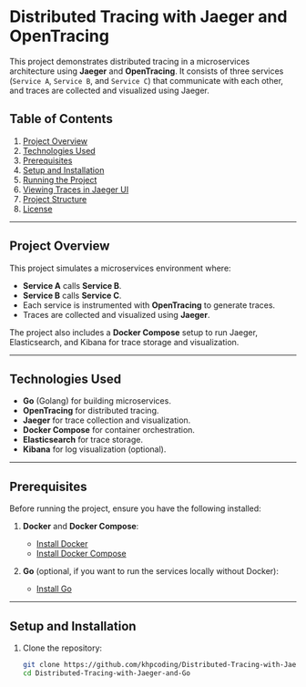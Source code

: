 # Distributed Tracing with Jaeger and OpenTracing

This project demonstrates distributed tracing in a microservices architecture using **Jaeger** and **OpenTracing**. It consists of three services (`Service A`, `Service B`, and `Service C`) that communicate with each other, and traces are collected and visualized using Jaeger.

## Table of Contents

1. [Project Overview](#project-overview)
2. [Technologies Used](#technologies-used)
3. [Prerequisites](#prerequisites)
4. [Setup and Installation](#setup-and-installation)
5. [Running the Project](#running-the-project)
6. [Viewing Traces in Jaeger UI](#viewing-traces-in-jaeger-ui)
7. [Project Structure](#project-structure)
8. [License](#license)

---

## Project Overview

This project simulates a microservices environment where:
- **Service A** calls **Service B**.
- **Service B** calls **Service C**.
- Each service is instrumented with **OpenTracing** to generate traces.
- Traces are collected and visualized using **Jaeger**.

The project also includes a **Docker Compose** setup to run Jaeger, Elasticsearch, and Kibana for trace storage and visualization.

---

## Technologies Used

- **Go** (Golang) for building microservices.
- **OpenTracing** for distributed tracing.
- **Jaeger** for trace collection and visualization.
- **Docker Compose** for container orchestration.
- **Elasticsearch** for trace storage.
- **Kibana** for log visualization (optional).

---

## Prerequisites

Before running the project, ensure you have the following installed:

1. **Docker** and **Docker Compose**:
   - [Install Docker](https://docs.docker.com/get-docker/)
   - [Install Docker Compose](https://docs.docker.com/compose/install/)

2. **Go** (optional, if you want to run the services locally without Docker):
   - [Install Go](https://golang.org/doc/install)

---

## Setup and Installation

1. Clone the repository:
   ```bash
   git clone https://github.com/khpcoding/Distributed-Tracing-with-Jaeger-and-Go.git
   cd Distributed-Tracing-with-Jaeger-and-Go
